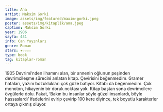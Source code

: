 ```yaml
---
title: Ana
artist: Maksim Gorki
image: assets/img/featured/maxim-gorki.jpeg
poster: assets/img/kitaplik/ana.jpeg
caption: Maksim Gorki
year: 1906
sayfa: 431
info: Can Yayınları
genre: Roman
stars: ★☆☆☆☆
type: book
tag: kitaplar-roman
---
```


1905 Devrimi’nden ilhamını alan, bir annenin oğlunun peşinden devrimcileşme sürecini anlatan kitap. Çevirisini beğenmedim. Gramer hataları, yazım bozuklukları çok göze batıyor. Kitabı da beğenmedim. Çok monoton, hikayenin bir doruk noktası yok. Kitap baştan sona devrimcilere övgülerle dolu. Fakat, ‘Bakın bu insanlar şöyle güzel insanlardı, böyle hassaslardı’ ifadelerini evirip çevirip 100 kere diyince, tek boyutlu karakterler ortaya çıkmış oluyor. 